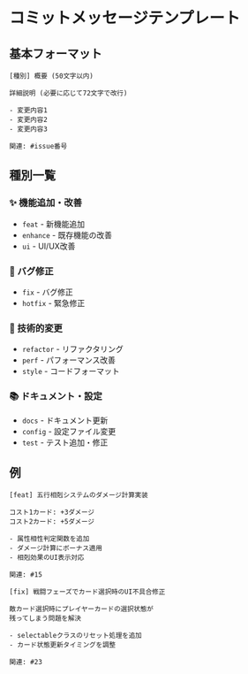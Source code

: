 # コミットメッセージテンプレート

## 基本フォーマット
```
[種別] 概要 (50文字以内)

詳細説明 (必要に応じて72文字で改行)

- 変更内容1
- 変更内容2
- 変更内容3

関連: #issue番号
```

## 種別一覧

### ✨ 機能追加・改善
- `feat` - 新機能追加
- `enhance` - 既存機能の改善
- `ui` - UI/UX改善

### 🐛 バグ修正
- `fix` - バグ修正
- `hotfix` - 緊急修正

### 🔧 技術的変更
- `refactor` - リファクタリング
- `perf` - パフォーマンス改善
- `style` - コードフォーマット

### 📚 ドキュメント・設定
- `docs` - ドキュメント更新
- `config` - 設定ファイル変更
- `test` - テスト追加・修正

## 例

```
[feat] 五行相剋システムのダメージ計算実装

コスト1カード: +3ダメージ
コスト2カード: +5ダメージ

- 属性相性判定関数を追加
- ダメージ計算にボーナス適用
- 相剋効果のUI表示対応

関連: #15
```

```
[fix] 戦闘フェーズでカード選択時のUI不具合修正

敵カード選択時にプレイヤーカードの選択状態が
残ってしまう問題を解決

- selectableクラスのリセット処理を追加
- カード状態更新タイミングを調整

関連: #23
```
